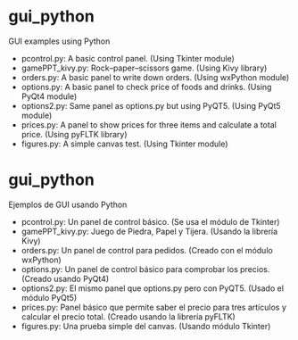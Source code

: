 <h1>gui_python</h1>
<p>GUI examples using Python</p>

<ul>
<li>pcontrol.py: A basic control panel. (Using Tkinter module)</li>
<li>gamePPT_kivy.py: Rock–paper–scissors game. (Using Kivy library)</li>
<li>orders.py: A basic panel to write down orders. (Using wxPython module)</li>
<li>options.py: A basic panel to check price of foods and drinks. (Using PyQt4 module)</li>
<li>options2.py: Same panel as options.py but using PyQT5. (Using PyQt5 module)</li>
<li>prices.py: A panel to show prices for three items and calculate a total price. (Using pyFLTK library)</li>
<li>figures.py: A simple canvas test. (Using Tkinter module)</li>
</ul>

<h1>gui_python</h1>
<p>Ejemplos de GUI usando Python</p>

<ul>
<li>pcontrol.py: Un panel de control básico. (Se usa el módulo de Tkinter)</li>
<li>gamePPT_kivy.py: Juego de Piedra, Papel y Tijera. (Usando la librería Kivy)</li>
<li>orders.py: Un panel de control para pedidos. (Creado con el módulo wxPython)</li>
<li>options.py: Un panel de control básico para comprobar los precios. (Creado usando PyQt4)</li>
<li>options2.py: El mismo panel que options.py pero con PyQT5. (Usado el módulo PyQt5)</li>
<li>prices.py: Panel básico que permite saber el precio para tres artículos y calcular el precio total. (Creado usando la librería pyFLTK)</li>
<li>figures.py: Una prueba simple del canvas. (Usando módulo Tkinter)</li>
</ul>
